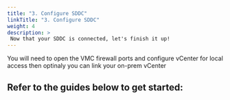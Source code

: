 ```yaml
---
title: "3. Configure SDDC"
linkTitle: "3. Configure SDDC"
weight: 4
description: >
 Now that your SDDC is connected, let's finish it up!
---
```


You will need to open the VMC firewall ports and configure vCenter for local access then optinaly you can link your on-prem vCenter 

## Refer to the guides below to get started: 
